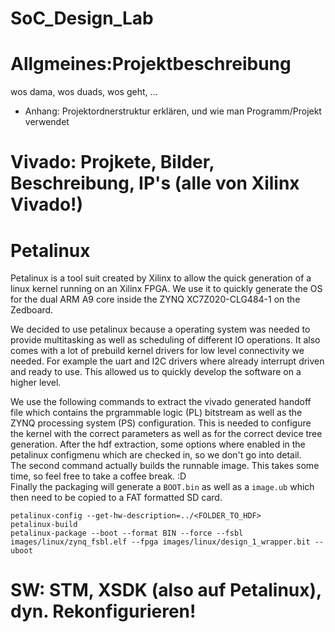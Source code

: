 # SoC_Design_Lab



# Allgmeines:Projektbeschreibung
wos dama, wos duads, wos geht, ...
+ Anhang: Projektordnerstruktur erklären, und wie man Programm/Projekt verwendet

# Vivado: Projkete, Bilder, Beschreibung, IP's (alle von Xilinx Vivado!)

# Petalinux
Petalinux is a tool suit created by Xilinx to allow the quick generation of a linux kernel running on an Xilinx FPGA. We use it to quickly generate the OS for the dual ARM A9 core inside the ZYNQ XC7Z020-CLG484-1 on the Zedboard.  

We decided to use petalinux because a operating system was needed to provide multitasking as well as scheduling of different IO operations. It also comes with a lot of prebuild kernel drivers for low level connectivity we needed. For example the uart and I2C drivers where already interrupt driven and ready to use. This allowed us to quickly develop the software on a higher level.  

We use the following commands to extract the vivado generated handoff file which contains the prgrammable logic (PL) bitstream as well as the ZYNQ processing system (PS) configuration. This is needed to configure the kernel with the correct parameters as well as for the correct device tree generation. After the hdf extraction, some options where enabled in the petalinux configmenu which are checked in, so we don't go into detail.   
The second command actually builds the runnable image. This takes some time, so feel free to take a coffee break. :D  
Finally the packaging will generate a `BOOT.bin` as well as a `image.ub` which then need to be copied to a FAT formatted SD card.
```
petalinux-config --get-hw-description=../<FOLDER_TO_HDF>
petalinux-build
petalinux-package --boot --format BIN --force --fsbl images/linux/zynq_fsbl.elf --fpga images/linux/design_1_wrapper.bit --uboot
```

# SW: STM, XSDK (also auf Petalinux), dyn. Rekonfigurieren!


